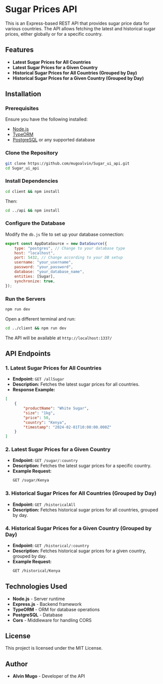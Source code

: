 # Sugar Prices API

This is an Express-based REST API that provides sugar price data for various countries. The API allows fetching the latest and historical sugar prices, either globally or for a specific country.

## Features

- **Latest Sugar Prices for All Countries**
- **Latest Sugar Prices for a Given Country**
- **Historical Sugar Prices for All Countries (Grouped by Day)**
- **Historical Sugar Prices for a Given Country (Grouped by Day)**

## Installation

### Prerequisites

Ensure you have the following installed:

- [Node.js](https://nodejs.org/)
- [TypeORM](https://typeorm.io/)
- [PostgreSQL](https://www.postgresql.org/) or any supported database

### Clone the Repository

```sh
git clone https://github.com/mugoalvin/Sugar_ui_api.git
cd Sugar_ui_api
```

### Install Dependencies

```sh
cd client && npm install
```
Then:

```sh
cd ../api && npm install
```


### Configure the Database

Modify the `db.js` file to set up your database connection:

```js
export const AppDataSource = new DataSource({
    type: "postgres", // Change to your database type
    host: "localhost",
    port: 5432, // Change according to your DB setup
    username: "your_username",
    password: "your_password",
    database: "your_database_name",
    entities: [Sugar],
    synchronize: true,
});
```

### Run the Servers
```sh
npm run dev
```

Open a different terminal and run:
```sh
cd ../client && npm run dev
```

The API will be available at `http://localhost:1337/`

## API Endpoints

### 1. Latest Sugar Prices for All Countries

- **Endpoint:** `GET /allSugar`
- **Description:** Fetches the latest sugar prices for all countries.
- **Response Example:**

```json
[
    {
        "productName": "White Sugar",
        "size": "1kg",
        "price": 50,
        "country": "Kenya",
        "timestamp": "2024-02-01T10:00:00.000Z"
    }
]
```

### 2. Latest Sugar Prices for a Given Country

- **Endpoint:** `GET /sugar/:country`
- **Description:** Fetches the latest sugar prices for a specific country.
- **Example Request:**
  ```sh
  GET /sugar/Kenya
  ```

### 3. Historical Sugar Prices for All Countries (Grouped by Day)

- **Endpoint:** `GET /historicalAll`
- **Description:** Fetches historical sugar prices for all countries, grouped by day.

### 4. Historical Sugar Prices for a Given Country (Grouped by Day)

- **Endpoint:** `GET /historical/:country`
- **Description:** Fetches historical sugar prices for a given country, grouped by day.
- **Example Request:**
  ```sh
  GET /historical/Kenya
  ```

## Technologies Used

- **Node.js** - Server runtime
- **Express.js** - Backend framework
- **TypeORM** - ORM for database operations
- **PostgreSQL** - Database
- **Cors** - Middleware for handling CORS

## License

This project is licensed under the MIT License.

## Author

- **Alvin Mugo** - Developer of the API
